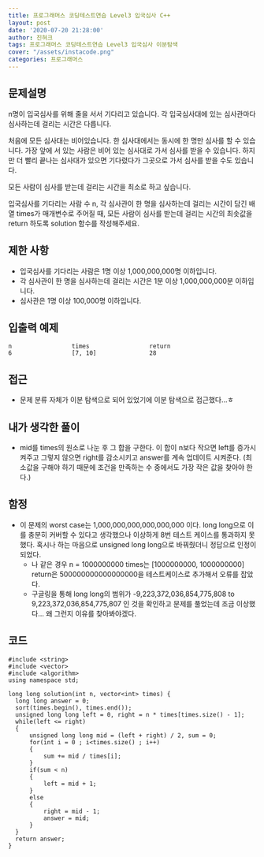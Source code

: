 ```yaml
---
title: 프로그래머스 코딩테스트연습 Level3 입국심사 C++
layout: post
date: '2020-07-20 21:28:00'
author: 진혀크
tags: 프로그래머스 코딩테스트연습 Level3 입국심사 이분탐색
cover: "/assets/instacode.png"
categories: 프로그래머스
---
```


## 문제설명
n명이 입국심사를 위해 줄을 서서 기다리고 있습니다. 각 입국심사대에 있는 심사관마다 심사하는데 걸리는 시간은 다릅니다.

처음에 모든 심사대는 비어있습니다. 한 심사대에서는 동시에 한 명만 심사를 할 수 있습니다. 가장 앞에 서 있는 사람은 비어 있는 심사대로 가서 심사를 받을 수 있습니다. 하지만 더 빨리 끝나는 심사대가 있으면 기다렸다가 그곳으로 가서 심사를 받을 수도 있습니다.

모든 사람이 심사를 받는데 걸리는 시간을 최소로 하고 싶습니다.

입국심사를 기다리는 사람 수 n, 각 심사관이 한 명을 심사하는데 걸리는 시간이 담긴 배열 times가 매개변수로 주어질 때, 모든 사람이 심사를 받는데 걸리는 시간의 최솟값을 return 하도록 solution 함수를 작성해주세요.

## 제한 사항
* 입국심사를 기다리는 사람은 1명 이상 1,000,000,000명 이하입니다.
* 각 심사관이 한 명을 심사하는데 걸리는 시간은 1분 이상 1,000,000,000분 이하입니다.
* 심사관은 1명 이상 100,000명 이하입니다.

## 입출력 예제

    n                 times                 return
    6                 [7, 10]               28

## 접근

* 문제 분류 자체가 이분 탐색으로 되어 있었기에 이분 탐색으로 접근했다...ㅎ

## 내가 생각한 풀이

* mid를 times의 원소로 나눈 후 그 합을 구한다. 이 합이 n보다 작으면 left를 증가시켜주고 그렇지 않으면 right를 감소시키고 answer를 계속 업데이트 시켜준다. (최소값을 구해야 하기 때문에 조건을 만족하는 수 중에서도 가장 작은 값을 찾아야 한다.)

## 함정

* 이 문제의 worst case는 1,000,000,000,000,000,000 이다. long long으로 이를 충분히 커버할 수 있다고 생각했으나 이상하게 8번 테스트 케이스를 통과하지 못했다. 혹시나 하는 마음으로 unsigned long long으로 바꿔줬더니 정답으로 인정이 되었다.
  * 나 같은 경우 n = 1000000000 times는 [1000000000, 1000000000] return은 500000000000000000을 테스트케이스로 추가해서 오류를 잡았다.
  * 구글링을 통해 long long의 범위가 -9,223,372,036,854,775,808 to 9,223,372,036,854,775,807 인 것을 확인하고 문제를 풀었는데 조금 이상했다... 왜 그런지 이유를 찾아봐야겠다.

## 코드

    #include <string>
    #include <vector>
    #include <algorithm>
    using namespace std;

    long long solution(int n, vector<int> times) {
      long long answer = 0;
      sort(times.begin(), times.end());
      unsigned long long left = 0, right = n * times[times.size() - 1];
      while(left <= right)
      {
          unsigned long long mid = (left + right) / 2, sum = 0;
          for(int i = 0 ; i<times.size() ; i++)
          {
              sum += mid / times[i];
          }
          if(sum < n)
          {
              left = mid + 1;
          }
          else
          {
              right = mid - 1;
              answer = mid;
          }
      }
      return answer;
    }
